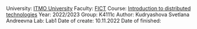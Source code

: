University: [ITMO University](https://itmo.ru/ru/)
Faculty: [FICT](https://fict.itmo.ru)
Course: [Introduction to distributed technologies](https://github.com/itmo-ict-faculty/introduction-to-distributed-technologies)
Year: 2022/2023
Group: K4111c
Author: Kudryashova Svetlana Andreevna
Lab: Lab1
Date of create: 10.11.2022
Date of finished: 
